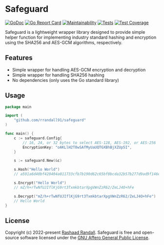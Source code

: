 # Safeguard

[![GoDoc](https://godoc.org/github.com/rrandall91/safeguard?status.svg)](https://godoc.org/github.com/rrandall91/safeguard)
[![Go Report Card](https://goreportcard.com/badge/github.com/rrandall91/safeguard)](https://goreportcard.com/report/github.com/rrandall91/safeguard)
[![Maintainability](https://api.codeclimate.com/v1/badges/caf328948608ea19525b/maintainability)](https://codeclimate.com/github/rrandall91/safeguard/maintainability)
[![Tests](https://github.com/rrandall91/safeguard/actions/workflows/test.yml/badge.svg)](https://github.com/rrandall91/safeguard/actions/workflows/test.yml)
[![Test Coverage](https://api.codeclimate.com/v1/badges/caf328948608ea19525b/test_coverage)](https://codeclimate.com/github/rrandall91/safeguard/test_coverage)

Safeguard is a lightweight wrapper library designed to provide simple helper function for implementing industry standard hashing and encryption using the SHA256 and AES-GCM algorithms, respectively.

## Features

* Simple wrapper for handling AES-GCM encryption and decryption
* Simple wrapper for handling SHA256 hashing
* No dependencies (only uses the Go standard library)

## Usage

```go
package main

import (
    "github.com/rrandall91/safeguard"
)

func main() {
    c := safeguard.Config{
        // 16, 24, or 32 bytes to select AES-128, AES-192, or AES-256
        EncryptionKey: "oAKLlH2T0wSAfMyUaUQTGXBhBjXZUp5I",
    }

    s := safeguard.New(&c)

    s.Hash("Hello World")
    // a591a6d40bf420404a011733cfb7b190d62c65bf0bcda32b57b277d9ad9f146e

    s.Encrypt("Hello World")
    // mZ/h+rTwNfUJIflKjG9rt3TxmkbtarXpgVWnZzR62/ZeLJ4O+hFe

    s.Decrypt("mZ/h+rTwNfUJIflKjG9rt3TxmkbtarXpgVWnZzR62/ZeLJ4O+hFe")
    // Hello World
}
```

## License

Copyright (c) 2022-present [Rashaad Randall](https://github.com/rrandall91). Safeguard is free and open-source software licensed under the [GNU Affero General Public License](https://github.com/rrandall91/safeguard/blob/master/LICENSE).